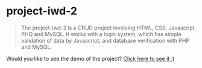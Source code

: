 # project-iwd-2

> The project-iwd-2 is a CRUD project involving HTML, CSS, Javascript, PHQ and MySQL. It works with a login system, which has simple validation of data by Javascript, and database verification with PHP and MySQL.

Would you like to see the demo of the project?
[Click here to see it :)](https://projeto-iwd-2.vercel.app/)
